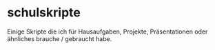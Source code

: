 # schulskripte
Einige Skripte die ich für Hausaufgaben, Projekte, Präsentationen oder ähnliches brauche / gebraucht habe.
